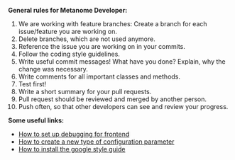 **General rules for Metanome Developer:**

1. We are working with feature branches: Create a branch for each issue/feature you are working on.
2. Delete branches, which are not used anymore.
3. Reference the issue you are working on in your commits.
4. Follow the coding style guidelines.
5. Write useful commit messages! What have you done? Explain, why the change was necessary.
6. Write comments for all important classes and methods.
7. Test first!
8. Write a short summary for your pull requests.
9. Pull request should be reviewed and merged by another person.
10. Push often, so that other developers can see and review your progress.

**Some useful links:**

* [How to set up debugging for frontend](https://github.com/HPI-Information-Systems/Metanome/wiki/Set-Up-Debugging)
* [How to create a new type of configuration parameter](https://github.com/HPI-Information-Systems/Metanome/wiki/Creating-new-Types-of-Configuration-Parameters)
* [How to install the google style guide](https://github.com/HPI-Information-Systems/Metanome/wiki/Installing-the-google-styleguide-settings-in-intellij-and-eclipse)